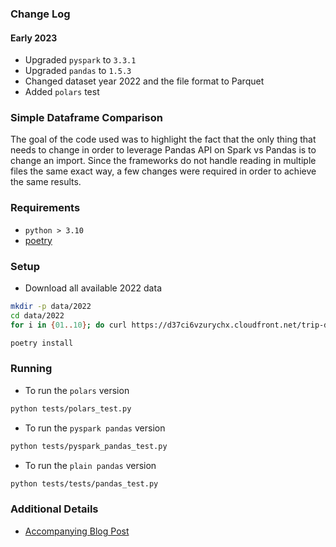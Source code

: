 ### Change Log

#### Early 2023

- Upgraded `pyspark` to `3.3.1`
- Upgraded `pandas` to `1.5.3`
- Changed dataset year 2022 and the file format to Parquet
- Added `polars` test

### Simple Dataframe Comparison

The goal of the code used was to highlight the fact that the only thing that
needs to change in order to leverage Pandas API on Spark vs Pandas is to change
an import. Since the frameworks do not handle reading in multiple files the same
exact way, a few changes were required in order to achieve the same results.

### Requirements

- `python > 3.10`
- [poetry][poetry]

### Setup

- Download all available 2022 data   

```bash
mkdir -p data/2022
cd data/2022
for i in {01..10}; do curl https://d37ci6vzurychx.cloudfront.net/trip-data/yellow_tripdata_2022-$i.parquet -O -s&; done; wait
```

```bash
poetry install
```

### Running

- To run the `polars` version

```bash
python tests/polars_test.py
```

- To run the `pyspark pandas` version

```bash
python tests/pyspark_pandas_test.py
```

- To run the `plain pandas` version

```bash
python tests/tests/pandas_test.py
```

### Additional Details

- [Accompanying Blog Post][post]

[poetry]: https://python-poetry.org/

[post]: https://stevenlevine.dev/2022/01/pandas-on-spark-vs-plain-pandas/



